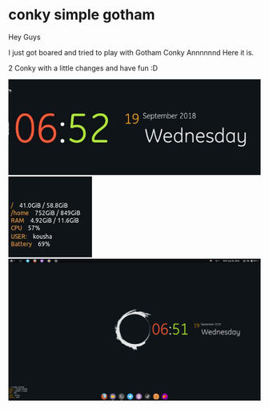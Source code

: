 # conky simple gotham
Hey Guys

I just got boared and tried to play with Gotham Conky
Annnnnnd Here it is.

2 Conky with a little changes and have fun :D

![alt text](https://raw.githubusercontent.com/kousha1999/conky-simple-gotham/master/photo_2018-09-19_18-52-46.jpg)
![alt text](https://raw.githubusercontent.com/kousha1999/conky-simple-gotham/master/photo_2018-09-19_18-53-03.jpg)
![alt text](https://raw.githubusercontent.com/kousha1999/conky-simple-gotham/master/image.png)
